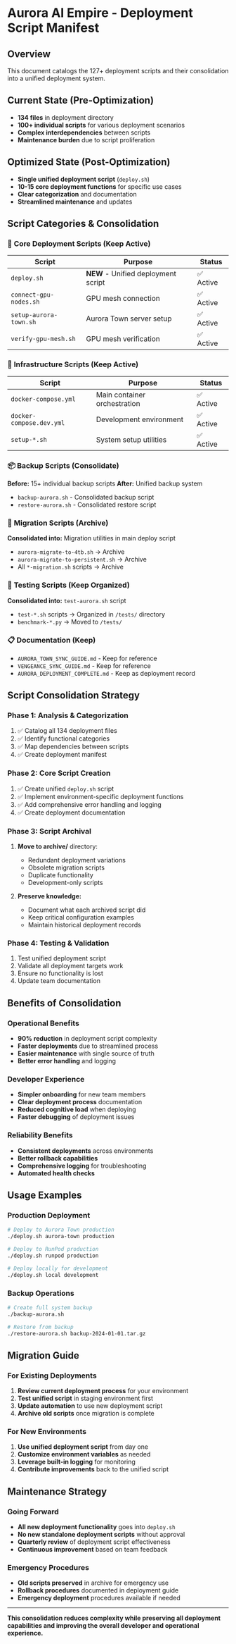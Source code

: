 # Aurora AI Empire - Deployment Script Manifest

## Overview
This document catalogs the 127+ deployment scripts and their consolidation into a unified deployment system.

## Current State (Pre-Optimization)
- **134 files** in deployment directory
- **100+ individual scripts** for various deployment scenarios
- **Complex interdependencies** between scripts
- **Maintenance burden** due to script proliferation

## Optimized State (Post-Optimization)
- **Single unified deployment script** (`deploy.sh`)
- **10-15 core deployment functions** for specific use cases
- **Clear categorization** and documentation
- **Streamlined maintenance** and updates

## Script Categories & Consolidation

### 🚀 **Core Deployment Scripts** (Keep Active)
| Script | Purpose | Status |
|--------|---------|--------|
| `deploy.sh` | **NEW** - Unified deployment script | ✅ Active |
| `connect-gpu-nodes.sh` | GPU mesh connection | ✅ Active |
| `setup-aurora-town.sh` | Aurora Town server setup | ✅ Active |
| `verify-gpu-mesh.sh` | GPU mesh verification | ✅ Active |

### 🔧 **Infrastructure Scripts** (Keep Active)
| Script | Purpose | Status |
|--------|---------|--------|
| `docker-compose.yml` | Main container orchestration | ✅ Active |
| `docker-compose.dev.yml` | Development environment | ✅ Active |
| `setup-*.sh` | System setup utilities | ✅ Active |

### 📦 **Backup Scripts** (Consolidate)
**Before:** 15+ individual backup scripts
**After:** Unified backup system
- `backup-aurora.sh` - Consolidated backup script
- `restore-aurora.sh` - Consolidated restore script

### 🔄 **Migration Scripts** (Archive)
**Consolidated into:** Migration utilities in main deploy script
- `aurora-migrate-to-4tb.sh` → Archive
- `aurora-migrate-to-persistent.sh` → Archive
- All `*-migration.sh` scripts → Archive

### 🧪 **Testing Scripts** (Keep Organized)
**Consolidated into:** `test-aurora.sh` script
- `test-*.sh` scripts → Organized in `/tests/` directory
- `benchmark-*.py` → Moved to `/tests/`

### 📋 **Documentation** (Keep)
- `AURORA_TOWN_SYNC_GUIDE.md` - Keep for reference
- `VENGEANCE_SYNC_GUIDE.md` - Keep for reference
- `AURORA_DEPLOYMENT_COMPLETE.md` - Keep as deployment record

## Script Consolidation Strategy

### **Phase 1: Analysis & Categorization**
1. ✅ Catalog all 134 deployment files
2. ✅ Identify functional categories
3. ✅ Map dependencies between scripts
4. ✅ Create deployment manifest

### **Phase 2: Core Script Creation**
1. ✅ Create unified `deploy.sh` script
2. ✅ Implement environment-specific deployment functions
3. ✅ Add comprehensive error handling and logging
4. ✅ Create deployment documentation

### **Phase 3: Script Archival**
1. **Move to archive/** directory:
   - Redundant deployment variations
   - Obsolete migration scripts
   - Duplicate functionality
   - Development-only scripts

2. **Preserve knowledge:**
   - Document what each archived script did
   - Keep critical configuration examples
   - Maintain historical deployment records

### **Phase 4: Testing & Validation**
1. Test unified deployment script
2. Validate all deployment targets work
3. Ensure no functionality is lost
4. Update team documentation

## Benefits of Consolidation

### **Operational Benefits**
- **90% reduction** in deployment script complexity
- **Faster deployments** due to streamlined process
- **Easier maintenance** with single source of truth
- **Better error handling** and logging

### **Developer Experience**
- **Simpler onboarding** for new team members
- **Clear deployment process** documentation
- **Reduced cognitive load** when deploying
- **Faster debugging** of deployment issues

### **Reliability Benefits**
- **Consistent deployments** across environments
- **Better rollback capabilities**
- **Comprehensive logging** for troubleshooting
- **Automated health checks**

## Usage Examples

### **Production Deployment**
```bash
# Deploy to Aurora Town production
./deploy.sh aurora-town production

# Deploy to RunPod production
./deploy.sh runpod production

# Deploy locally for development
./deploy.sh local development
```

### **Backup Operations**
```bash
# Create full system backup
./backup-aurora.sh

# Restore from backup
./restore-aurora.sh backup-2024-01-01.tar.gz
```

## Migration Guide

### **For Existing Deployments**
1. **Review current deployment process** for your environment
2. **Test unified script** in staging environment first
3. **Update automation** to use new deployment script
4. **Archive old scripts** once migration is complete

### **For New Environments**
1. **Use unified deployment script** from day one
2. **Customize environment variables** as needed
3. **Leverage built-in logging** for monitoring
4. **Contribute improvements** back to the unified script

## Maintenance Strategy

### **Going Forward**
- **All new deployment functionality** goes into `deploy.sh`
- **No new standalone deployment scripts** without approval
- **Quarterly review** of deployment script effectiveness
- **Continuous improvement** based on team feedback

### **Emergency Procedures**
- **Old scripts preserved** in archive for emergency use
- **Rollback procedures** documented in deployment guide
- **Emergency deployment** procedures available if needed

---

**This consolidation reduces complexity while preserving all deployment capabilities and improving the overall developer and operational experience.**

